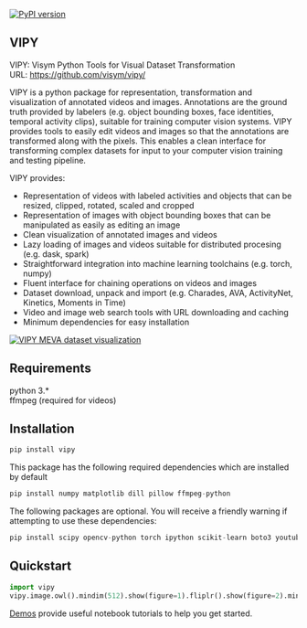 [![PyPI version](https://badge.fury.io/py/vipy.svg)](https://badge.fury.io/py/vipy)

VIPY
-------------------
VIPY: Visym Python Tools for Visual Dataset Transformation    
URL: https://github.com/visym/vipy/  

VIPY is a python package for representation, transformation and visualization of annotated videos and images.  Annotations are the ground truth provided by labelers (e.g. object bounding boxes, face identities, temporal activity clips), suitable for training computer vision systems.  VIPY provides tools to easily edit videos and images so that the annotations are transformed along with the pixels.  This enables a clean interface for transforming complex datasets for input to your computer vision training and testing pipeline.

VIPY provides:  

* Representation of videos with labeled activities and objects that can be resized, clipped, rotated, scaled and cropped
* Representation of images with object bounding boxes that can be manipulated as easily as editing an image
* Clean visualization of annotated images and videos 
* Lazy loading of images and videos suitable for distributed procesing (e.g. dask, spark)
* Straightforward integration into machine learning toolchains (e.g. torch, numpy)
* Fluent interface for chaining operations on videos and images
* Dataset download, unpack and import (e.g. Charades, AVA, ActivityNet, Kinetics, Moments in Time)
* Video and image web search tools with URL downloading and caching
* Minimum dependencies for easy installation 

[![VIPY MEVA dataset visualization](http://i3.ytimg.com/vi/_jixHQr5dK4/maxresdefault.jpg)](https://youtu.be/_jixHQr5dK4)


Requirements
-------------------
python 3.*  
ffmpeg (required for videos)  


Installation
-------------------

```python
pip install vipy
```

This package has the following required dependencies which are installed by default
```python
pip install numpy matplotlib dill pillow ffmpeg-python
```

The following packages are optional.  You will receive a friendly warning if attempting to use these dependencies:
```python
pip install scipy opencv-python torch ipython scikit-learn boto3 youtube-dl dask distributed h5py nltk bs4 dropbox pyyaml pytest
```

Quickstart
-------------------
```python
import vipy
vipy.image.owl().mindim(512).show(figure=1).fliplr().show(figure=2).minsquare().show(figure=3)
```

[Demos](https://github.com/visym/vipy/tree/master/demo) provide useful notebook tutorials to help you get started.
